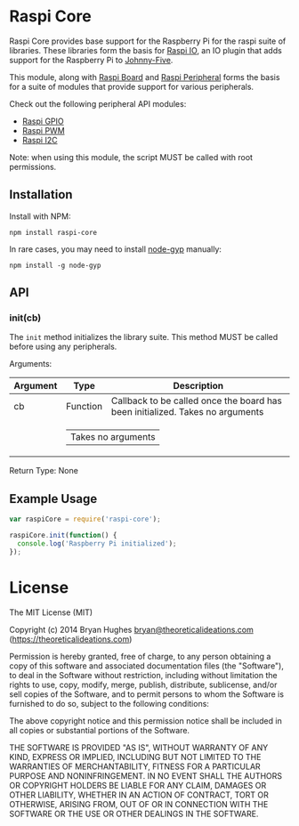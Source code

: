 Raspi Core
==========

Raspi Core provides base support for the Raspberry Pi for the raspi suite of libraries. These libraries form the basis for [Raspi IO](https://github.com/bryan-m-hughes/raspi-io), an IO plugin that adds support for the Raspberry Pi to [Johnny-Five](https://github.com/rwaldron/johnny-five).

This module, along with [Raspi Board](https://github.com/bryan-m-hughes/raspi-board) and [Raspi Peripheral](https://github.com/bryan-m-hughes/raspi-peripheral) forms the basis for a suite of modules that provide support for various peripherals.

Check out the following peripheral API modules:

* [Raspi GPIO](https://github.com/bryan-m-hughes/raspi-gpio)
* [Raspi PWM](https://github.com/bryan-m-hughes/raspi-pwm)
* [Raspi I2C](https://github.com/bryan-m-hughes/raspi-i2c)

Note: when using this module, the script MUST be called with root permissions.

## Installation

Install with NPM:

```Shell
npm install raspi-core
```

In rare cases, you may need to install [node-gyp](https://www.npmjs.org/package/node-gyp) manually:

```Shell
npm install -g node-gyp
```

## API

### init(cb)

The ```init``` method initializes the library suite. This method MUST be called before using any peripherals.

Arguments:

<table>
  <thead>
    <tr>
      <th>Argument</th>
      <th>Type</th>
      <th>Description</th>
    </tr>
  </thead>
  <tr>
    <td>cb</td>
    <td>Function</td>
    <td>Callback to be called once the board has been initialized. Takes no arguments</td>
  </tr>
  <tr>
    <td></td>
    <td colspan="2">
      <table>
        <tr><td>Takes no arguments</td></tr>
      </table>
    </td>
  </tr>
</table>

Return Type: None

## Example Usage

```JavaScript
var raspiCore = require('raspi-core');

raspiCore.init(function() {
  console.log('Raspberry Pi initialized');
});
```

License
=======

The MIT License (MIT)

Copyright (c) 2014 Bryan Hughes bryan@theoreticalideations.com (https://theoreticalideations.com)

Permission is hereby granted, free of charge, to any person obtaining a copy
of this software and associated documentation files (the "Software"), to deal
in the Software without restriction, including without limitation the rights
to use, copy, modify, merge, publish, distribute, sublicense, and/or sell
copies of the Software, and to permit persons to whom the Software is
furnished to do so, subject to the following conditions:

The above copyright notice and this permission notice shall be included in
all copies or substantial portions of the Software.

THE SOFTWARE IS PROVIDED "AS IS", WITHOUT WARRANTY OF ANY KIND, EXPRESS OR
IMPLIED, INCLUDING BUT NOT LIMITED TO THE WARRANTIES OF MERCHANTABILITY,
FITNESS FOR A PARTICULAR PURPOSE AND NONINFRINGEMENT. IN NO EVENT SHALL THE
AUTHORS OR COPYRIGHT HOLDERS BE LIABLE FOR ANY CLAIM, DAMAGES OR OTHER
LIABILITY, WHETHER IN AN ACTION OF CONTRACT, TORT OR OTHERWISE, ARISING FROM,
OUT OF OR IN CONNECTION WITH THE SOFTWARE OR THE USE OR OTHER DEALINGS IN
THE SOFTWARE.
